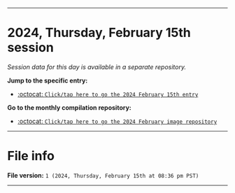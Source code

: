 
***

# 2024, Thursday, February 15th session

_Session data for this day is available in a separate repository._

**Jump to the specific entry:**

- [:octocat: `Click/tap here to go the 2024 February 15th entry`](https://github.com/seanpm2001/SeansLifeArchive_Images_ModernSmurfsVillage_Y2024_V2/tree/SeansLifeArchive_ModernSmurfsVillage_Y2024_V2_Main-dev/02_February/15/)

**Go to the monthly compilation repository:**

- [:octocat: `Click/tap here to go the 2024 February image repository`](https://github.com/seanpm2001/SeansLifeArchive_Images_ModernSmurfsVillage_Y2024_V2/)

***

# File info

**File version:** `1 (2024, Thursday, February 15th at 08:36 pm PST)`

***
